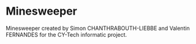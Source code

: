 # Minesweeper
Minesweeper created by Simon CHANTHRABOUTH-LIEBBE and Valentin FERNANDES for the CY-Tech informatic project.
